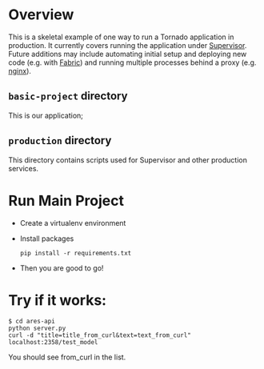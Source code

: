 # Overview

This is a skeletal example of one way to run a Tornado application in
production.  It currently covers running the application under
[Supervisor](http://supervisord.org).  Future additions may include
automating initial setup and deploying new code (e.g. with
[Fabric](http://fabfile.org)) and running multiple processes behind a proxy
(e.g. [nginx](http://nginx.org)).


## `basic-project` directory

This is our application;

## `production` directory

This directory contains scripts used for Supervisor and other production
services.


# Run Main Project

* Create a virtualenv environment
* Install packages

    `pip install -r requirements.txt`

* Then you are good to go!

# Try if it works:

    $ cd ares-api
    python server.py
    curl -d "title=title_from_curl&text=text_from_curl" localhost:2358/test_model

You should see from_curl in the list.


